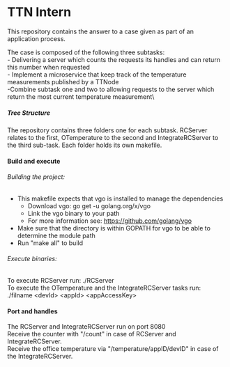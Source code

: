 # TTN Intern 

This repository contains the answer to a case given as part of an application process.

The case is composed of the following three subtasks:\
    - Delivering a server which counts the requests its handles and can return this number when requested\
    - Implement a microservice that keep track of the temperature measurements published by a TTNode\
    -Combine subtask one and two to allowing requests to the server which return the most current temperature measurement\
    
##### Tree Structure     

The repository contains three folders one for each subtask.
RCServer relates to the first, OTemperature to the second and IntegrateRCServer to the third sub-task. Each folder holds its own makefile.

#### Build and execute
###### Building the project:
- This makefile expects that vgo is installed to manage the dependencies
    - Download vgo: go get -u golang.org/x/vgo
    - Link the vgo binary to your path
    - For more information see: https://github.com/golang/vgo
- Make sure that the directory is within GOPATH for vgo to be able to determine the module path
- Run "make all" to build

###### Execute binaries:
To execute RCServer run:  ./RCServer\
To execute the OTemperature and the IntegrateRCServer tasks run: ./filname &lt;devId&gt; &lt;appId&gt; &lt;appAccessKey&gt;

#### Port and handles

The RCServer and IntegrateRCServer run on port 8080\
Receive the counter with "/count" in case of RCServer and IntegrateRCServer.\
Receive the office temperature via "/temperature/appID/devID" in case of the IntegrateRCServer.

